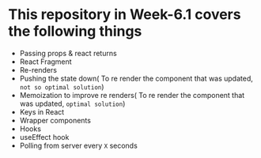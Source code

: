 # This repository in Week-6.1 covers the following things

- Passing props & react returns
- React Fragment
- Re-renders
- Pushing the state down( To re render the component that was updated, `not so optimal solution`)
- Memoization to improve re renders( To re render the component that was updated, `optimal solution`)
- Keys in React
- Wrapper components
- Hooks
- useEffect hook
- Polling from server every `X` seconds